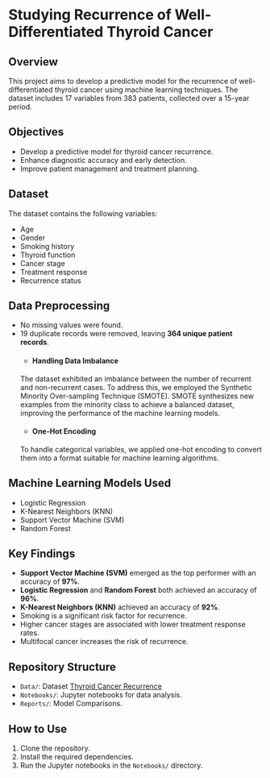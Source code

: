 # Studying Recurrence of Well-Differentiated Thyroid Cancer

## Overview
This project aims to develop a predictive model for the recurrence of well-differentiated thyroid cancer using machine learning techniques. The dataset includes 17 variables from 383 patients, collected over a 15-year period.

## Objectives
- Develop a predictive model for thyroid cancer recurrence.
- Enhance diagnostic accuracy and early detection.
- Improve patient management and treatment planning.

## Dataset
The dataset contains the following variables:
- Age
- Gender
- Smoking history
- Thyroid function
- Cancer stage
- Treatment response
- Recurrence status
  
## Data Preprocessing
- No missing values were found.
- 19 duplicate records were removed, leaving **364 unique patient records**.
  - #### Handling Data Imbalance
  The dataset exhibited an imbalance between the number of recurrent and non-recurrent cases. 
  To address this, we employed the Synthetic Minority Over-sampling Technique (SMOTE). SMOTE synthesizes new examples from the minority class to 
  achieve a balanced dataset, improving the performance of the machine learning models.
  - #### One-Hot Encoding
   To handle categorical variables, we applied one-hot encoding to convert them into a format suitable for machine learning algorithms.
## Machine Learning Models Used
- Logistic Regression
- K-Nearest Neighbors (KNN)
- Support Vector Machine (SVM)
- Random Forest

## Key Findings
- **Support Vector Machine (SVM)** emerged as the top performer with an accuracy of **97%**.
- **Logistic Regression** and **Random Forest** both achieved an accuracy of **96%**.
- **K-Nearest Neighbors (KNN)** achieved an accuracy of **92%**.
- Smoking is a significant risk factor for recurrence.
- Higher cancer stages are associated with lower treatment response rates.
- Multifocal cancer increases the risk of recurrence.

## Repository Structure
- `Data/`: Dataset [Thyroid Cancer Recurrence](https://www.kaggle.com/datasets/jainaru/thyroid-disease-data)
- `Notebooks/`: Jupyter notebooks for data analysis.
- `Reports/`: Model Comparisons.

## How to Use
1. Clone the repository.
2. Install the required dependencies.
3. Run the Jupyter notebooks in the `Notebooks/` directory.
